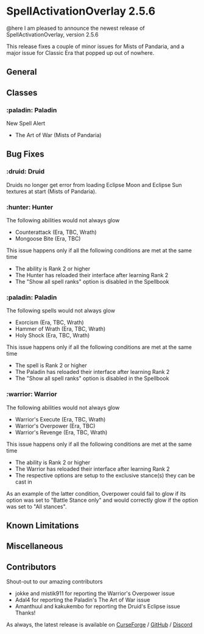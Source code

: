 # SpellActivationOverlay 2.5.6
@here I am pleased to announce the newest release of SpellActivationOverlay, version 2.5.6

This release fixes a couple of minor issues for Mists of Pandaria, and a major issue for Classic Era that popped up out of nowhere.
## General
## Classes
### :paladin:  Paladin
New Spell Alert
- The Art of War (Mists of Pandaria)
## Bug Fixes
### :druid:  Druid
Druids no longer get error from loading Eclipse Moon and Eclipse Sun textures at start (Mists of Pandaria).
### :hunter:  Hunter
The following abilities would not always glow
- Counterattack (Era, TBC, Wrath)
- Mongoose Bite (Era, TBC)

This issue happens only if all the following conditions are met at the same time
- The ability is Rank 2 or higher
- The Hunter has reloaded their interface after learning Rank 2
- The "Show all spell ranks" option is disabled in the Spellbook
### :paladin:  Paladin
The following spells would not always glow
- Exorcism (Era, TBC, Wrath)
- Hammer of Wrath (Era, TBC, Wrath)
- Holy Shock (Era, TBC, Wrath)

This issue happens only if all the following conditions are met at the same time
- The spell is Rank 2 or higher
- The Paladin has reloaded their interface after learning Rank 2
- The "Show all spell ranks" option is disabled in the Spellbook
### :warrior:  Warrior
The following abilities would not always glow
- Warrior's Execute (Era, TBC, Wrath)
- Warrior's Overpower (Era, TBC)
- Warrior's Revenge (Era, TBC, Wrath)

This issue happens only if all the following conditions are met at the same time
- The ability is Rank 2 or higher
- The Warrior has reloaded their interface after learning Rank 2
- The respective options are setup to the exclusive stance(s) they can be cast in

As an example of the latter condition, Overpower could fail to glow if its option was set to "Battle Stance only" and would correctly glow if the option was set to "All stances".
## Known Limitations
## Miscellaneous
## Contributors
Shout-out to our amazing contributors
- jokke and mistik911 for reporting the Warrior's Overpower issue
- Adal4 for reporting the Paladin's The Art of War issue
- Amanthuul and kakukembo for reporting the Druid's Eclipse issue
Thanks!

As always, the latest release is available on [CurseForge](https://www.curseforge.com/wow/addons/spellactivationoverlay) / [GitHub](https://github.com/ennvina/spellactivationoverlay/releases/latest) / [Discord](https://discord.com/channels/1013194771969355858/1379111832207228938)